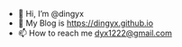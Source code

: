 - 👋 Hi, I’m @dingyx
- 🌱 My Blog is https://dingyx.github.io
- 📫 How to reach me dyx1222@gmail.com
<!---
dingyx/dingyx is a ✨ special ✨ repository because its `README.md` (this file) appears on your GitHub profile.
You can click the Preview link to take a look at your changes.
--->
